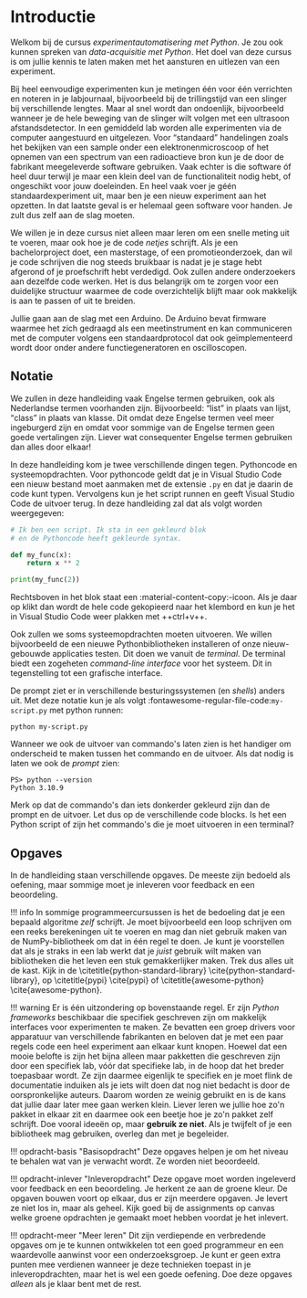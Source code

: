 # Introductie

Welkom bij de cursus _experimentautomatisering met Python_. Je zou ook kunnen spreken van _data-acquisitie met Python_. Het doel van deze cursus is om jullie kennis te laten maken met het aansturen en uitlezen van een experiment.

Bij heel eenvoudige experimenten kun je metingen één voor één verrichten en noteren in je labjournaal, bijvoorbeeld bij de trillingstijd van een slinger bij verschillende lengtes. Maar al snel wordt dan ondoenlijk, bijvoorbeeld wanneer je de hele beweging van de slinger wilt volgen met een ultrasoon afstandsdetector. In een gemiddeld lab worden alle experimenten via de computer aangestuurd en uitgelezen. Voor <q>standaard</q> handelingen zoals het bekijken van een sample onder een elektronenmicroscoop of het opnemen van een spectrum van een radioactieve bron kun je de door de fabrikant meegeleverde software gebruiken. Vaak echter is die software óf heel duur terwijl je maar een klein deel van de functionaliteit nodig hebt, of ongeschikt voor jouw doeleinden. En heel vaak voer je géén standaardexperiment uit, maar ben je een nieuw experiment aan het opzetten. In dat laatste geval is er helemaal geen software voor handen. Je zult dus zelf aan de slag moeten.

We willen je in deze cursus niet alleen maar leren om een snelle meting uit te voeren, maar ook hoe je de code _netjes_ schrijft. Als je een bachelorproject doet, een masterstage, of een promotieonderzoek, dan wil je code schrijven die nog steeds bruikbaar is nadat je je stage hebt afgerond of je proefschrift hebt verdedigd. Ook zullen andere onderzoekers aan dezelfde code werken. Het is dus belangrijk om te zorgen voor een duidelijke structuur waarmee de code overzichtelijk blijft maar ook makkelijk is aan te passen of uit te breiden.

Jullie gaan aan de slag met een Arduino. De Arduino bevat firmware waarmee het zich gedraagd als een meetinstrument en kan communiceren met de computer volgens een standaardprotocol dat ook geïmplementeerd wordt door onder andere functiegeneratoren en oscilloscopen.


## Notatie

We zullen in deze handleiding vaak Engelse termen gebruiken, ook als Nederlandse termen voorhanden zijn. Bijvoorbeeld: <q>list</q> in plaats van lijst, <q>class</q> in plaats van klasse. Dit omdat deze Engelse termen veel meer ingeburgerd zijn en omdat voor sommige van de Engelse termen geen goede vertalingen zijn. Liever wat consequenter Engelse termen gebruiken dan alles door elkaar!

In deze handleiding kom je twee verschillende dingen tegen. Pythoncode en systeemopdrachten. Voor pythoncode geldt dat je in Visual Studio Code een nieuw bestand moet aanmaken met de extensie `.py` en dat je daarin de code kunt typen. Vervolgens kun je het script runnen en geeft Visual Studio Code de uitvoer terug. In deze handleiding zal dat als volgt worden weergegeven:
``` py
# Ik ben een script. Ik sta in een gekleurd blok 
# en de Pythoncode heeft gekleurde syntax.

def my_func(x):
    return x ** 2

print(my_func(2))
```
Rechtsboven in het blok staat een :material-content-copy:-icoon. Als je daar op klikt dan wordt de hele code gekopieerd naar het klembord en kun je het in Visual Studio Code weer plakken met ++ctrl+v++.

Ook zullen we soms systeemopdrachten moeten uitvoeren. We willen bijvoorbeeld de een nieuwe Pythonbibliotheken installeren of onze nieuw-gebouwde applicaties testen. Dit doen we vanuit de _terminal_. De terminal biedt een zogeheten _command-line interface_ voor het systeem. Dit in tegenstelling tot een grafische interface.

De prompt ziet er in verschillende besturingssystemen (en _shells_) anders uit. Met deze notatie kun je als volgt :fontawesome-regular-file-code:`my-script.py` met python runnen:
``` ps1con title="Terminal""
python my-script.py
```
Wanneer we ook de uitvoer van commando's laten zien is het handiger om onderscheid te maken tussen het commando en de uitvoer. Als dat nodig is laten we ook de _prompt_ zien:
``` ps1con title="Terminal""
PS> python --version
Python 3.10.9
```
Merk op dat de commando's dan iets donkerder gekleurd zijn dan de prompt en de uitvoer. Let dus op de verschillende code blocks. Is het een Python script of zijn het commando's die je moet uitvoeren in een terminal?


## Opgaves

In de handleiding staan verschillende opgaves. De meeste zijn bedoeld als oefening, maar sommige moet je inleveren voor feedback en een beoordeling.

!!! info
    In sommige programmeercursussen is het de bedoeling dat je een bepaald algoritme _zelf_ schrijft. Je moet bijvoorbeeld een loop schrijven om een reeks berekeningen uit te voeren en mag dan niet gebruik maken van de NumPy-bibliotheek om dat in één regel te doen. Je kunt je voorstellen dat als je straks in een lab werkt dat je _juist_ gebruik wilt maken van bibliotheken die het leven een stuk gemakkerlijker maken. Trek dus alles uit de kast. Kijk in de \citetitle{python-standard-library} \cite{python-standard-library}, op \citetitle{pypi} \cite{pypi} of \citetitle{awesome-python} \cite{awesome-python}.

!!! warning
    Er is één uitzondering op bovenstaande regel. Er zijn _Python frameworks_ beschikbaar die specifiek geschreven zijn om makkelijk interfaces voor experimenten te maken. Ze bevatten een groep drivers voor apparatuur van verschillende fabrikanten en beloven dat je met een paar regels code een heel experiment aan elkaar kunt knopen. Hoewel dat een mooie belofte is zijn het bijna alleen maar pakketten die geschreven zijn door een specifiek lab, vóór dat specifieke lab, in de hoop dat het breder toepasbaar wordt. Ze zijn daarmee eigenlijk te specifiek en je moet flink de documentatie induiken als je iets wilt doen dat nog niet bedacht is door de oorspronkelijke auteurs. Daarom worden ze weinig gebruikt en is de kans dat jullie daar later mee gaan werken klein. Liever leren we jullie hoe zo'n pakket in elkaar zit en daarmee ook een beetje hoe je zo'n pakket zelf schrijft. Doe vooral ideeën op, maar __gebruik ze niet__. Als je twijfelt of je een bibliotheek mag gebruiken, overleg dan met je begeleider.

!!! opdracht-basis "Basisopdracht"
    Deze opgaves helpen je om het niveau te behalen wat van je verwacht wordt. Ze worden niet beoordeeld.

!!! opdracht-inlever "Inleveropdracht"
    Deze opgave moet worden ingeleverd voor feedback en een beoordeling. Je herkent ze aan de groene kleur. De opgaven bouwen voort op elkaar, dus er zijn meerdere opgaven. Je levert ze niet los in, maar als geheel. Kijk goed bij de assignments op canvas welke groene opdrachten je gemaakt moet hebben voordat je het inlevert. 


!!! opdracht-meer "Meer leren"
    Dit zijn verdiepende en verbredende opgaves om je te kunnen ontwikkelen tot een goed programmeur en een waardevolle aanwinst voor een onderzoeksgroep. Je kunt er geen extra punten mee verdienen wanneer je deze technieken toepast in je inleveropdrachten, maar het is wel een goede oefening. Doe deze opgaves _alleen_ als je klaar bent met de rest.
